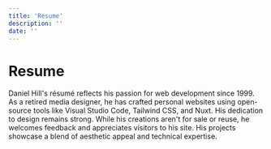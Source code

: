 ```yaml
---
title: 'Resume'
description: ''
date: ''
---
```


# Resume

Daniel Hill's résumé reflects his passion for web development since 1999. As a retired media designer, he has crafted personal websites using open-source tools like Visual Studio Code, Tailwind CSS, and Nuxt. His dedication to design remains strong. While his creations aren't for sale or reuse, he welcomes feedback and appreciates visitors to his site. His projects showcase a blend of aesthetic appeal and technical expertise.